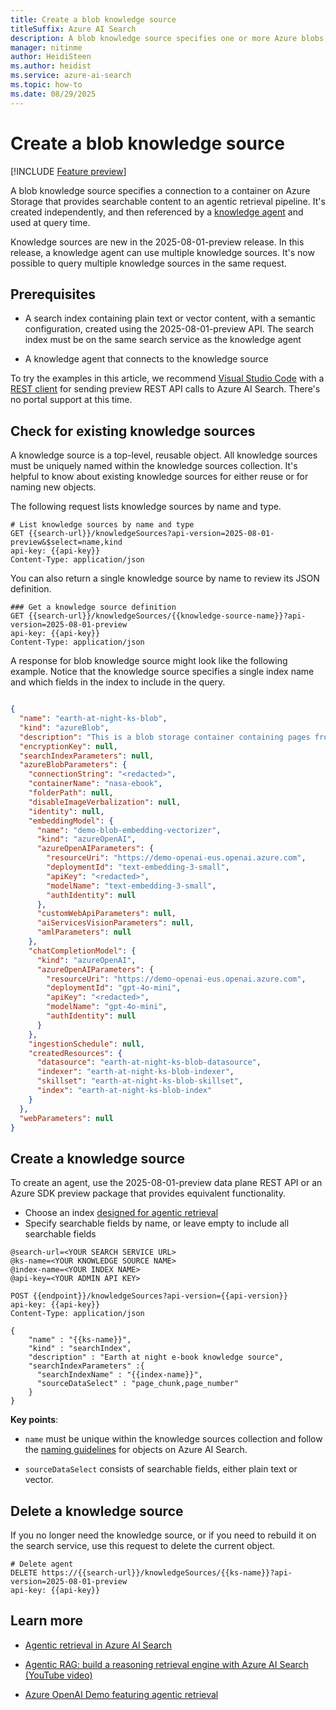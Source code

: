 ```yaml
---
title: Create a blob knowledge source
titleSuffix: Azure AI Search
description: A blob knowledge source specifies one or more Azure blobs to associate with a knowledge agent for agentic retrieval workloads.
manager: nitinme
author: HeidiSteen
ms.author: heidist
ms.service: azure-ai-search
ms.topic: how-to
ms.date: 08/29/2025
---
```


# Create a blob knowledge source

[!INCLUDE [Feature preview](./includes/previews/preview-generic.md)]

A blob knowledge source specifies a connection to a container on Azure Storage that provides searchable content to an agentic retrieval pipeline. It's created independently, and then referenced by a [knowledge agent](search-agentic-retrieval-how-to-create.md) and used at query time.

Knowledge sources are new in the 2025-08-01-preview release. In this release, a knowledge agent can use multiple knowledge sources. It's now possible to query multiple knowledge sources in the same request.

## Prerequisites

+ A search index containing plain text or vector content, with a semantic configuration, created using the 2025-08-01-preview API. The search index must be on the same search service as the knowledge agent 

+ A knowledge agent that connects to the knowledge source

To try the examples in this article, we recommend [Visual Studio Code](https://code.visualstudio.com/download) with a [REST client](https://marketplace.visualstudio.com/items?itemName=humao.rest-client) for sending preview REST API calls to Azure AI Search. There's no portal support at this time.

## Check for existing knowledge sources

A knowledge source is a top-level, reusable object. All knowledge sources must be uniquely named within the knowledge sources collection. It's helpful to know about existing knowledge sources for either reuse or for naming new objects.

The following request lists knowledge sources by name and type.

```http
# List knowledge sources by name and type
GET {{search-url}}/knowledgeSources?api-version=2025-08-01-preview&$select=name,kind
api-key: {{api-key}}
Content-Type: application/json
```

You can also return a single knowledge source by name to review its JSON definition.

```http
### Get a knowledge source definition
GET {{search-url}}/knowledgeSources/{{knowledge-source-name}}?api-version=2025-08-01-preview
api-key: {{api-key}}
Content-Type: application/json
```

A response for blob knowledge source might look like the following example. Notice that the knowledge source specifies a single index name and which fields in the index to include in the query.

```json

{
  "name": "earth-at-night-ks-blob",
  "kind": "azureBlob",
  "description": "This is a blob storage container containing pages from the Earth at Night PDF.",
  "encryptionKey": null,
  "searchIndexParameters": null,
  "azureBlobParameters": {
    "connectionString": "<redacted>",
    "containerName": "nasa-ebook",
    "folderPath": null,
    "disableImageVerbalization": null,
    "identity": null,
    "embeddingModel": {
      "name": "demo-blob-embedding-vectorizer",
      "kind": "azureOpenAI",
      "azureOpenAIParameters": {
        "resourceUri": "https://demo-openai-eus.openai.azure.com",
        "deploymentId": "text-embedding-3-small",
        "apiKey": "<redacted>",
        "modelName": "text-embedding-3-small",
        "authIdentity": null
      },
      "customWebApiParameters": null,
      "aiServicesVisionParameters": null,
      "amlParameters": null
    },
    "chatCompletionModel": {
      "kind": "azureOpenAI",
      "azureOpenAIParameters": {
        "resourceUri": "https://demo-openai-eus.openai.azure.com",
        "deploymentId": "gpt-4o-mini",
        "apiKey": "<redacted>",
        "modelName": "gpt-4o-mini",
        "authIdentity": null
      }
    },
    "ingestionSchedule": null,
    "createdResources": {
      "datasource": "earth-at-night-ks-blob-datasource",
      "indexer": "earth-at-night-ks-blob-indexer",
      "skillset": "earth-at-night-ks-blob-skillset",
      "index": "earth-at-night-ks-blob-index"
    }
  },
  "webParameters": null
}
```

## Create a knowledge source

To create an agent, use the 2025-08-01-preview data plane REST API or an Azure SDK preview package that provides equivalent functionality.

+ Choose an index [designed for agentic retrieval](search-agentic-retrieval-how-to-index.md)
+ Specify searchable fields by name, or leave empty to include all searchable fields

```http
@search-url=<YOUR SEARCH SERVICE URL>
@ks-name=<YOUR KNOWLEDGE SOURCE NAME>
@index-name=<YOUR INDEX NAME>
@api-key=<YOUR ADMIN API KEY>

POST {{endpoint}}/knowledgeSources?api-version={{api-version}}
api-key: {{api-key}}
Content-Type: application/json

{
    "name" : "{{ks-name}}",
    "kind" : "searchIndex",
    "description" : "Earth at night e-book knowledge source",
    "searchIndexParameters" :{
      "searchIndexName" : "{{index-name}}",
      "sourceDataSelect" : "page_chunk,page_number"
    }
}
```

**Key points**:

+ `name` must be unique within the knowledge sources collection and follow the [naming guidelines](/rest/api/searchservice/naming-rules) for objects on Azure AI Search.

+ `sourceDataSelect` consists of searchable fields, either plain text or vector.

## Delete a knowledge source

If you no longer need the knowledge source, or if you need to rebuild it on the search service, use this request to delete the current object.

```http
# Delete agent
DELETE https://{{search-url}}/knowledgeSources/{{ks-name}}?api-version=2025-08-01-preview
api-key: {{api-key}}
```

## Learn more

+ [Agentic retrieval in Azure AI Search](search-agentic-retrieval-concept.md)

+ [Agentic RAG: build a reasoning retrieval engine with Azure AI Search (YouTube video)](https://www.youtube.com/watch?v=PeTmOidqHM8)

+ [Azure OpenAI Demo featuring agentic retrieval](https://github.com/Azure-Samples/azure-search-openai-demo)